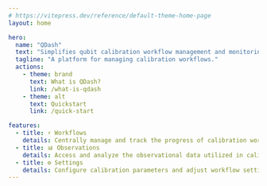 ```yaml
---
# https://vitepress.dev/reference/default-theme-home-page
layout: home

hero:
  name: "QDash"
  text: "Simplifies qubit calibration workflow management and monitoring."
  tagline: "A platform for managing calibration workflows."
  actions:
    - theme: brand
      text: What is QDash?
      link: /what-is-qdash
    - theme: alt
      text: Quickstart
      link: /quick-start

features:
  - title: ⚡ Workflows
    details: Centrally manage and track the progress of calibration workflows, from creation to completion.
  - title: 📊 Observations
    details: Access and analyze the observational data utilized in calibration processes, ensuring transparency and insight.
  - title: ⚙️ Settings
    details: Configure calibration parameters and adjust workflow settings to meet specific requirements seamlessly.
---
```

